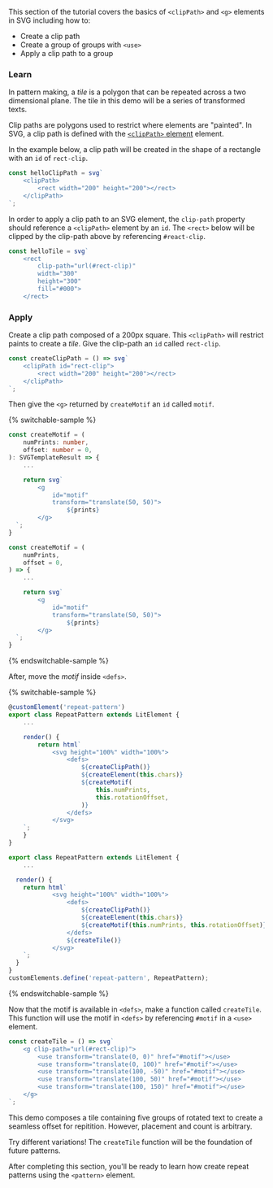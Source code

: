 This section of the tutorial covers the basics of `<clipPath>` and
`<g>` elements in SVG including how to:

- Create a clip path
- Create a group of groups with `<use>`
- Apply a clip path to a group

### Learn

In pattern making, a _tile_ is a polygon that can be repeated across
a two dimensional plane. The tile in this demo will be a series of
transformed texts.

Clip paths are polygons used to restrict where elements are "painted".
In SVG, a clip path is defined with the [`<clipPath>` element](https://developer.mozilla.org/en-US/docs/Web/CSS/clip-path)
element.

In the example below, a clip path will be created in the shape of a 
rectangle with an `id` of `rect-clip`.

```ts
const helloClipPath = svg`
	<clipPath>
		<rect width="200" height="200"></rect>
	</clipPath>
`;
```

In order to apply a clip path to an SVG element, the `clip-path`
property should reference a `<clipPath>` element by an `id`. The
`<rect>` below will be clipped by the clip-path above by referencing
`#react-clip`.

```ts
const helloTile = svg`
	<rect
		clip-path="url(#rect-clip)"
		width="300"
		height="300"
		fill="#000">
	</rect>
```

### Apply

Create a clip path composed of a 200px square. This `<clipPath>` will
restrict paints to create a _tile_. Give the clip-path an `id` called `rect-clip`.

```ts
const createClipPath = () => svg`
	<clipPath id="rect-clip">
		<rect width="200" height="200"></rect>
	</clipPath>
`;
```

Then give the `<g>` returned by `createMotif` an `id` called `motif`.

{% switchable-sample %}

```ts
const createMotif = (
	numPrints: number,
	offset: number = 0,
): SVGTemplateResult => {
	...

	return svg`
		<g
			id="motif"
			transform="translate(50, 50)">
				${prints}
		</g>
  `;
}
```

```js
const createMotif = (
	numPrints,
	offset = 0,
) => {
	...

	return svg`
		<g
			id="motif"
			transform="translate(50, 50)">
				${prints}
		</g>
  `;
}
```

{% endswitchable-sample %}


After, move the _motif_ inside `<defs>`.

{% switchable-sample %}

```ts
@customElement('repeat-pattern')
export class RepeatPattern extends LitElement {
	...

	render() {
		return html`
			<svg height="100%" width="100%">
				<defs>
					${createClipPath()}
					${createElement(this.chars)}
					${createMotif(
						this.numPrints,
						this.rotationOffset,
					)}
				</defs>
			</svg>
    `;
	}
}
```

```js
export class RepeatPattern extends LitElement {
	...

  render() {
    return html`
			<svg height="100%" width="100%">
				<defs>
					${createClipPath()}
					${createElement(this.chars)}
					${createMotif(this.numPrints, this.rotationOffset)}
				</defs>
        		${createTile()}
			</svg>
    `;
  }
}
customElements.define('repeat-pattern', RepeatPattern);
```
{% endswitchable-sample %}

Now that the motif is available in `<defs>`, make a function called
`createTile`. This function will use the motif in `<defs>` by referencing
`#motif` in a `<use>` element.

```ts
const createTile = () => svg`
	<g clip-path="url(#rect-clip)">
		<use transform="translate(0, 0)" href="#motif"></use>
		<use transform="translate(0, 100)" href="#motif"></use>
		<use transform="translate(100, -50)" href="#motif"></use>
		<use transform="translate(100, 50)" href="#motif"></use>
		<use transform="translate(100, 150)" href="#motif"></use>
	</g>
`;
```

This demo composes a tile containing five groups of rotated text to create
a seamless offset for repitition. However, placement and count is
arbitrary.

Try different variations! The `createTile` function will be the
foundation of future patterns.

After completing this section, you'll be ready to learn how create
repeat patterns using the `<pattern>` element.